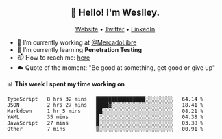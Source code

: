 <h2 align="center">👋 Hello! I'm Weslley.</h2>
<p align="center">
  <a href="http://weslleyneri.com.br">Website</a> •
  <a href="https://twitter.com/Weslley_Neri">Twitter</a> •
  <a href="https://www.linkedin.com/in/weslley-neri-3658908b">LinkedIn</a>
</p>


- 🔭 I’m currently working at [@MercadoLibre](https://github.com/mercadolibre)
- 🌱 I’m currently learning **Penetration Testing**
- 📫 How to reach me: [here](mailto:weslley39@gmail.com)
- ☁️ Quote of the moment: "Be good at something, get good or give up"

📊 **This week I spent my time working on**
<!--START_SECTION:waka-->

```text
TypeScript   8 hrs 32 mins   ████████████████░░░░░░░░░   64.14 %
JSON         2 hrs 27 mins   ████▓░░░░░░░░░░░░░░░░░░░░   18.41 %
Markdown     1 hr 5 mins     ██░░░░░░░░░░░░░░░░░░░░░░░   08.21 %
YAML         35 mins         █░░░░░░░░░░░░░░░░░░░░░░░░   04.38 %
JavaScript   27 mins         █░░░░░░░░░░░░░░░░░░░░░░░░   03.38 %
Other        7 mins          ▒░░░░░░░░░░░░░░░░░░░░░░░░   00.91 %
```

<!--END_SECTION:waka-->

<!-- Inspired by https://github.com/gruselhaus/gruselhaus -->